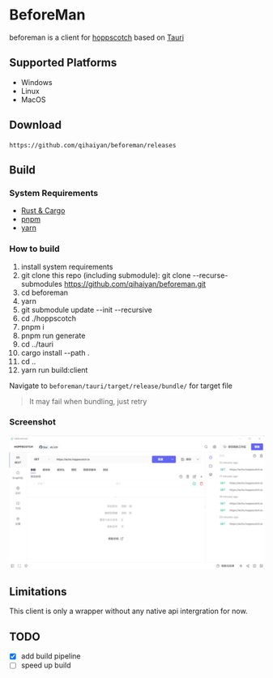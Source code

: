 # BeforeMan

beforeman is a client for [hoppscotch](https://github.com/hoppscotch/hoppscotch.git) based on [Tauri](https://tauri.app/)

## Supported Platforms

- Windows
- Linux
- MacOS

## Download

`https://github.com/qihaiyan/beforeman/releases`

## Build

### System Requirements

- [Rust & Cargo](https://www.rust-lang.org/)
- [pnpm](https://pnpm.io/)
- [yarn](https://yarnpkg.com/)

### How to build

1. install system requirements
2. git clone this repo (including submodule): git clone --recurse-submodules https://github.com/qihaiyan/beforeman.git
3. cd beforeman
4. yarn
5. git submodule update --init --recursive
6. cd ./hoppscotch
7. pnpm i
8. pnpm run generate
9. cd ../tauri
10. cargo install --path .
11. cd ..
12. yarn run build:client

Navigate to `beforeman/tauri/target/release/bundle/` for target file

> It may fail when bundling, just retry

### Screenshot

![home](./screenshots/home.png)

## Limitations

This client is only a wrapper without any native api intergration for now.

## TODO

- [x] add build pipeline
- [ ] speed up build

